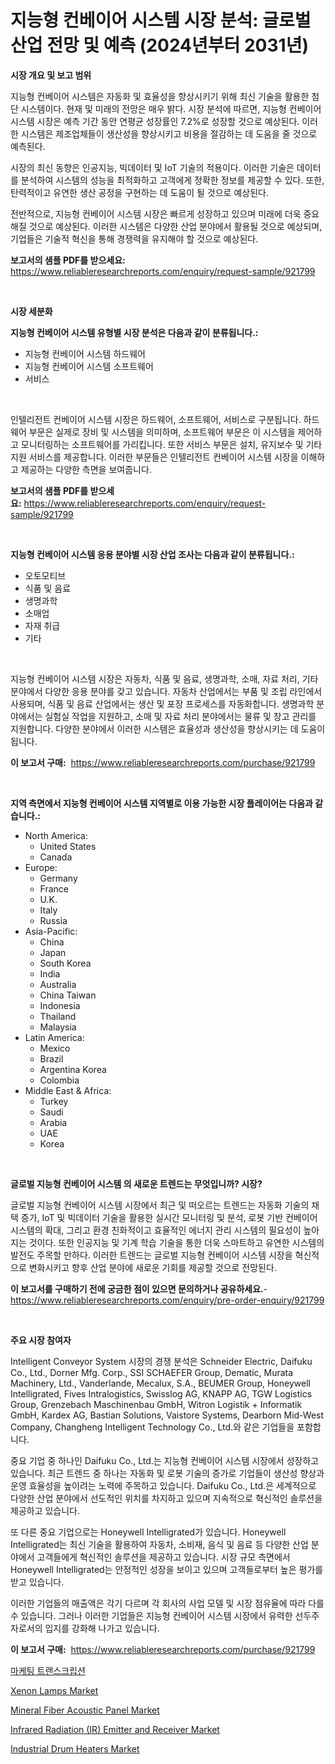 <p><h1>지능형 컨베이어 시스템 시장 분석: 글로벌 산업 전망 및 예측 (2024년부터 2031년)</h1></p><p><strong>시장 개요 및 보고 범위</strong></p>
<p><p>지능형 컨베이어 시스템은 자동화 및 효율성을 향상시키기 위해 최신 기술을 활용한 첨단 시스템이다. 현재 및 미래의 전망은 매우 밝다. 시장 분석에 따르면, 지능형 컨베이어 시스템 시장은 예측 기간 동안 연평균 성장률인 7.2%로 성장할 것으로 예상된다. 이러한 시스템은 제조업체들이 생산성을 향상시키고 비용을 절감하는 데 도움을 줄 것으로 예측된다.</p><p>시장의 최신 동향은 인공지능, 빅데이터 및 IoT 기술의 적용이다. 이러한 기술은 데이터를 분석하여 시스템의 성능을 최적화하고 고객에게 정확한 정보를 제공할 수 있다. 또한, 탄력적이고 유연한 생산 공정을 구현하는 데 도움이 될 것으로 예상된다.</p><p>전반적으로, 지능형 컨베이어 시스템 시장은 빠르게 성장하고 있으며 미래에 더욱 중요해질 것으로 예상된다. 이러한 시스템은 다양한 산업 분야에서 활용될 것으로 예상되며, 기업들은 기술적 혁신을 통해 경쟁력을 유지해야 할 것으로 예상된다.</p></p>
<p><strong>보고서의 샘플 PDF를 받으세요:</strong> <a href="https://www.reliableresearchreports.com/enquiry/request-sample/921799">https://www.reliableresearchreports.com/enquiry/request-sample/921799</a></p>
<p>&nbsp;</p>
<p><strong>시장 세분화</strong></p>
<p><strong>지능형 컨베이어 시스템 유형별 시장 분석은 다음과 같이 분류됩니다.:</strong></p>
<p><ul><li>지능형 컨베이어 시스템 하드웨어</li><li>지능형 컨베이어 시스템 소프트웨어</li><li>서비스</li></ul></p>
<p>&nbsp;</p>
<p><p>인텔리전트 컨베이어 시스템 시장은 하드웨어, 소프트웨어, 서비스로 구분됩니다. 하드웨어 부문은 실제로 장비 및 시스템을 의미하며, 소프트웨어 부문은 이 시스템을 제어하고 모니터링하는 소프트웨어를 가리킵니다. 또한 서비스 부문은 설치, 유지보수 및 기타 지원 서비스를 제공합니다. 이러한 부문들은 인텔리전트 컨베이어 시스템 시장을 이해하고 제공하는 다양한 측면을 보여줍니다.</p></p>
<p><strong>보고서의 샘플 PDF를 받으세요:</strong>&nbsp;<a href="https://www.reliableresearchreports.com/enquiry/request-sample/921799">https://www.reliableresearchreports.com/enquiry/request-sample/921799</a></p>
<p>&nbsp;</p>
<p><strong> 지능형 컨베이어 시스템 응용 분야별 시장 산업 조사는 다음과 같이 분류됩니다.:</strong></p>
<p><ul><li>오토모티브</li><li>식품 및 음료</li><li>생명과학</li><li>소매업</li><li>자재 취급</li><li>기타</li></ul></p>
<p>&nbsp;</p>
<p><p>지능형 컨베이어 시스템 시장은 자동차, 식품 및 음료, 생명과학, 소매, 자료 처리, 기타 분야에서 다양한 응용 분야를 갖고 있습니다. 자동차 산업에서는 부품 및 조립 라인에서 사용되며, 식품 및 음료 산업에서는 생산 및 포장 프로세스를 자동화합니다. 생명과학 분야에서는 실험실 작업을 지원하고, 소매 및 자료 처리 분야에서는 물류 및 창고 관리를 지원합니다. 다양한 분야에서 이러한 시스템은 효율성과 생산성을 향상시키는 데 도움이 됩니다.</p></p>
<p><strong>이 보고서 구매:</strong>&nbsp; <a href="https://www.reliableresearchreports.com/purchase/921799">https://www.reliableresearchreports.com/purchase/921799</a></p>
<p>&nbsp;</p>
<p><strong>지역 측면에서 지능형 컨베이어 시스템 지역별로 이용 가능한 시장 플레이어는 다음과 같습니다.:</strong></p>
<p><ul>
    <li>
        North America:
        <ul>
            <li>United States</li>
            <li>Canada</li>
        </ul>
    </li>
    <li>
        Europe:
        <ul>
            <li>Germany</li>
            <li>France</li>
            <li>U.K.</li>
            <li>Italy</li>
            <li>Russia</li>
        </ul>
    </li>
    <li>
        Asia-Pacific:
        <ul>
            <li>China</li>
            <li>Japan</li>
            <li>South Korea</li>
            <li>India</li>
            <li>Australia</li>
            <li>China Taiwan</li>
            <li>Indonesia</li>
            <li>Thailand</li>
            <li>Malaysia</li>
        </ul>
    </li>
    <li>
        Latin America:
        <ul>
            <li>Mexico</li>
            <li>Brazil</li>
            <li>Argentina Korea</li>
            <li>Colombia</li>
        </ul>
    </li>
    <li>
        Middle East & Africa:
        <ul>
            <li>Turkey</li>
            <li>Saudi</li>
            <li>Arabia</li>
            <li>UAE</li>
            <li>Korea</li>
        </ul>
    </li>
    </ul></p>
<p>&nbsp;</p>
<p><strong>글로벌 지능형 컨베이어 시스템 의 새로운 트렌드는 무엇입니까? 시장?</strong></p>
<p><p>글로벌 지능형 컨베이어 시스템 시장에서 최근 및 떠오르는 트렌드는 자동화 기술의 채택 증가, IoT 및 빅데이터 기술을 활용한 실시간 모니터링 및 분석, 로봇 기반 컨베이어 시스템의 확대, 그리고 환경 친화적이고 효율적인 에너지 관리 시스템의 필요성이 높아지는 것이다. 또한 인공지능 및 기계 학습 기술을 통한 더욱 스마트하고 유연한 시스템의 발전도 주목할 만하다. 이러한 트렌드는 글로벌 지능형 컨베이어 시스템 시장을 혁신적으로 변화시키고 향후 산업 분야에 새로운 기회를 제공할 것으로 전망된다.</p></p>
<p><strong>이 보고서를 구매하기 전에 궁금한 점이 있으면 문의하거나 공유하세요.</strong>- <a href="https://www.reliableresearchreports.com/enquiry/pre-order-enquiry/921799">https://www.reliableresearchreports.com/enquiry/pre-order-enquiry/921799</a></p>
<p>&nbsp;</p>
<p><strong>주요 시장 참여자</strong></p>
<p><p>Intelligent Conveyor System 시장의 경쟁 분석은 Schneider Electric, Daifuku Co., Ltd., Dorner Mfg. Corp., SSI SCHAEFER Group, Dematic, Murata Machinery, Ltd., Vanderlande, Mecalux, S.A., BEUMER Group, Honeywell Intelligrated, Fives Intralogistics, Swisslog AG, KNAPP AG, TGW Logistics Group, Grenzebach Maschinenbau GmbH, Witron Logistik + Informatik GmbH, Kardex AG, Bastian Solutions, Vaistore Systems, Dearborn Mid-West Company, Changheng Intelligent Technology Co., Ltd.와 같은 기업들을 포함합니다. </p><p>중요 기업 중 하나인 Daifuku Co., Ltd.는 지능형 컨베이어 시스템 시장에서 성장하고 있습니다. 최근 트렌드 중 하나는 자동화 및 로봇 기술의 증가로 기업들이 생산성 향상과 운영 효율성을 높이려는 노력에 주목하고 있습니다. Daifuku Co., Ltd.은 세계적으로 다양한 산업 분야에서 선도적인 위치를 차지하고 있으며 지속적으로 혁신적인 솔루션을 제공하고 있습니다.</p><p>또 다른 중요 기업으로는 Honeywell Intelligrated가 있습니다. Honeywell Intelligrated는 최신 기술을 활용하여 자동차, 소비재, 음식 및 음료 등 다양한 산업 분야에서 고객들에게 혁신적인 솔루션을 제공하고 있습니다. 시장 규모 측면에서 Honeywell Intelligrated는 안정적인 성장을 보이고 있으며 고객들로부터 높은 평가를 받고 있습니다.</p><p>이러한 기업들의 매출액은 각기 다르며 각 회사의 사업 모델 및 시장 점유율에 따라 다를 수 있습니다. 그러나 이러한 기업들은 지능형 컨베이어 시스템 시장에서 유력한 선두주자로서의 입지를 강화해 나가고 있습니다.</p></p>
<p><strong>이 보고서 구매:</strong>&nbsp;&nbsp;<a href="https://www.reliableresearchreports.com/purchase/921799">https://www.reliableresearchreports.com/purchase/921799</a></p>
<p><p><a href="https://github.com/laholand/Market-Research-Report-List-2/blob/main/3584349182327.md">마케팅 트랜스크립션</a></p><p><a href="https://github.com/Chiragrp22/Market-Research-Report-List-3/blob/main/xenon-lamps-market.md">Xenon Lamps Market</a></p><p><a href="https://issuu.com/reportprime-2/docs/mineral-fiber-acoustic-panel-market-size-2030.pptx">Mineral Fiber Acoustic Panel Market</a></p><p><a href="https://github.com/derrinmiltonellis35gcl/Market-Research-Report-List-1/blob/main/infrared-radiation-ir-emitter-and-receiver-market.md">Infrared Radiation (IR) Emitter and Receiver Market</a></p><p><a href="https://issuu.com/reportprime-2/docs/industrial-drum-heaters-market-size-2030.pptx">Industrial Drum Heaters Market</a></p></p>

